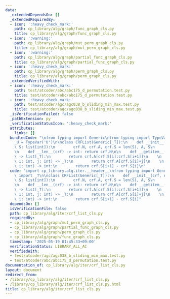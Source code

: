 ```yaml
---
data:
  _extendedDependsOn: []
  _extendedRequiredBy:
  - icon: ':heavy_check_mark:'
    path: cp_library/alg/graph/func_graph_cls.py
    title: cp_library/alg/graph/func_graph_cls.py
  - icon: ':warning:'
    path: cp_library/alg/graph/mut_perm_graph_cls.py
    title: cp_library/alg/graph/mut_perm_graph_cls.py
  - icon: ':warning:'
    path: cp_library/alg/graph/partial_func_graph_cls.py
    title: cp_library/alg/graph/partial_func_graph_cls.py
  - icon: ':heavy_check_mark:'
    path: cp_library/alg/graph/perm_graph_cls.py
    title: cp_library/alg/graph/perm_graph_cls.py
  _extendedVerifiedWith:
  - icon: ':heavy_check_mark:'
    path: test/atcoder/abc/abc175_d_permutation.test.py
    title: test/atcoder/abc/abc175_d_permutation.test.py
  - icon: ':heavy_check_mark:'
    path: test/atcoder/agc/agc038_b_sliding_min_max.test.py
    title: test/atcoder/agc/agc038_b_sliding_min_max.test.py
  _isVerificationFailed: false
  _pathExtension: py
  _verificationStatusIcon: ':heavy_check_mark:'
  attributes:
    links: []
  bundledCode: "\nfrom typing import Generic\nfrom typing import TypeVar\n_T = TypeVar('T')\n\
    _U = TypeVar('U')\n\nclass CRFList(Generic[_T]):\n    def __init__(crf, A: list[_T],\
    \ S: list[int]):\n        crf.N, crf.A, crf.S = len(S), A, S\n        S.append(len(A))\n\
    \n    def __len__(crf) -> int: return crf.N\n\n    def __getitem__(crf, i: int)\
    \ -> list[_T]:\n        return crf.A[crf.S[i]:crf.S[i+1]]\n    \n    def get(crf,\
    \ i: int, j: int) -> _T:\n        return crf.A[crf.S[i]+j]\n    \n    def len(crf,\
    \ i: int) -> int:\n        return crf.S[i+1] - crf.S[i]\n"
  code: "import cp_library.alg.iter.__header__\nfrom typing import Generic\nfrom cp_library.misc.typing\
    \ import _T\n\nclass CRFList(Generic[_T]):\n    def __init__(crf, A: list[_T],\
    \ S: list[int]):\n        crf.N, crf.A, crf.S = len(S), A, S\n        S.append(len(A))\n\
    \n    def __len__(crf) -> int: return crf.N\n\n    def __getitem__(crf, i: int)\
    \ -> list[_T]:\n        return crf.A[crf.S[i]:crf.S[i+1]]\n    \n    def get(crf,\
    \ i: int, j: int) -> _T:\n        return crf.A[crf.S[i]+j]\n    \n    def len(crf,\
    \ i: int) -> int:\n        return crf.S[i+1] - crf.S[i]"
  dependsOn: []
  isVerificationFile: false
  path: cp_library/alg/iter/crf_list_cls.py
  requiredBy:
  - cp_library/alg/graph/mut_perm_graph_cls.py
  - cp_library/alg/graph/partial_func_graph_cls.py
  - cp_library/alg/graph/perm_graph_cls.py
  - cp_library/alg/graph/func_graph_cls.py
  timestamp: '2025-05-19 01:45:33+09:00'
  verificationStatus: LIBRARY_ALL_AC
  verifiedWith:
  - test/atcoder/agc/agc038_b_sliding_min_max.test.py
  - test/atcoder/abc/abc175_d_permutation.test.py
documentation_of: cp_library/alg/iter/crf_list_cls.py
layout: document
redirect_from:
- /library/cp_library/alg/iter/crf_list_cls.py
- /library/cp_library/alg/iter/crf_list_cls.py.html
title: cp_library/alg/iter/crf_list_cls.py
---
```

